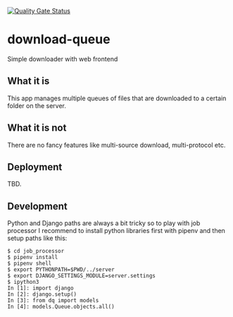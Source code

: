 
[![Quality Gate Status](https://sonarcloud.io/api/project_badges/measure?project=tomaso_download-queue&metric=alert_status)](https://sonarcloud.io/dashboard?id=tomaso_download-queue)

# download-queue
Simple downloader with web frontend

## What it is

This app manages multiple queues of files that are downloaded to a certain
folder on the server.

## What it is not

There are no fancy features like multi-source download, multi-protocol etc.

## Deployment

TBD.


## Development

Python and Django paths are always a bit tricky so to play with job processor 
I recommend to install python libraries first with pipenv and then setup paths
like this:

```
$ cd job_processor
$ pipenv install
$ pipenv shell
$ export PYTHONPATH=$PWD/../server
$ export DJANGO_SETTINGS_MODULE=server.settings
$ ipython3 
In [1]: import django
In [2]: django.setup()
In [3]: from dq import models
In [4]: models.Queue.objects.all()
```



